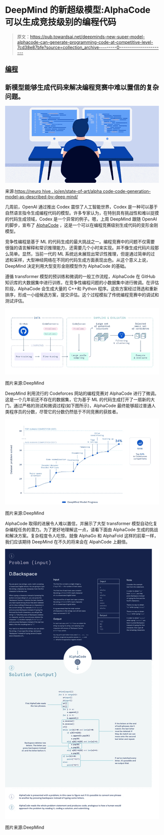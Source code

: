# DeepMind 的新超级模型:AlphaCode 可以生成竞技级别的编程代码

> 原文：<https://pub.towardsai.net/deepminds-new-super-model-alphacode-can-generate-programming-code-at-competitive-level-7cd38e87bfe?source=collection_archive---------0----------------------->

## [编程](https://towardsai.net/p/category/programming)

## 新模型能够生成代码来解决编程竞赛中难以置信的复杂问题。

![](img/b93c9a85a8073de64d504309f3379b64.png)

来源:[https://neuro hive . io/en/state-of-art/alpha code-code-generation-model-as-described-by-deep mind/](https://neurohive.io/en/state-of-the-art/alphacode-code-generation-model-as-described-by-deepmind/)

几周前，OpenAI 通过推出 Codex 震惊了人工智能世界，Codex 是一种可以基于自然语言指令生成编程代码的模型。许多专家认为，在特别具有挑战性和难以捉摸的代码生成领域，Codex 是一个异常的例子。嗯，上周 DeepMind 跟随 OpenAI 的脚步，宣布了 [AlphaCode](https://storage.googleapis.com/deepmind-media/AlphaCode/competition_level_code_generation_with_alphacode.pdf) ，这是一个可以在编程竞赛级别生成代码的变形金刚模型。

竞争性编程是基于 ML 的代码生成的最大挑战之一。编程竞赛中的问题不仅需要很强的语言解释和常识推理能力，还需要几个小时来实现。并不像生成代码片段那么简单。显然，当前一代的 ML 系统远未展现出常识性推理，但是通过简单的过滤和采样，大型神经网络在不同的代码生成方面表现出色。从这个意义上说，DeepMind 决定利用大型变形金刚模型作为 AlphaCode 的基础。

遵循 transformer 模型的预训练和微调的一般工作流程，AlphaCode 在 GitHub 知识库的大数据集中进行训练，在竞争性编程问题的小数据集中进行微调。在评估阶段，AlphaCode 会生成大量的 C++和 Python 程序。这些方案经过筛选和重新排序，形成一小组候选方案，提交评估。这个过程模拟了传统编程竞赛中的调试和测试评估。

![](img/fab06d3fa96a1f217731ca04eea848cd.png)

图片来源:DeepMind

DeepMind 利用流行的 Codeforces 网站的编程竞赛对 AlphaCode 进行了微调。这是一个几年前还不存在的数据集，它为基于 ML 的代码生成打开了一扇新的大门。通过严格的测试和微调过程(如下图所示)，AlphaCode 最终能够超过普通人类程序员的分数，尽管它的分数仍然低于不同竞赛的获胜者。

![](img/5b6b7eab652b37f30542132d381cd0ce.png)

图片来源:DeepMind

AlphaCode 取得的进展令人难以置信，并展示了大型 transformer 模型自动化复杂编程任务的潜力。为了更好地理解这一点，请看下面由 AlphaCode 生成的挑战和解决方案。复杂程度令人吃惊。就像 AlphaGo 和 AlphaFold 这样的前辈一样，我们应该期待 DeepMind 在不久的将来会在 AlpahCode 上翻倍。

![](img/47cf7dd24d50e14d8bcda1edc2597c77.png)

图片来源:DeepMind